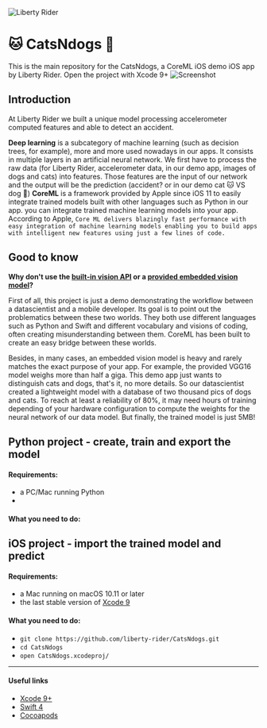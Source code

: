 ![Liberty Rider](https://github.com/liberty-rider/angel-ios/blob/integration/header.png?raw=true)

🐱 CatsNdogs 🐶
=========================

This is the main repository for the CatsNdogs, a CoreML iOS demo iOS app by Liberty Rider.
Open the project with Xcode 9+
![Screenshot](https://github.com/liberty-rider/CatsNdogs/blob/master/Screen.png?raw=true)

## Introduction
At Liberty Rider we built a unique model processing accelerometer computed features and able to detect an accident.

**Deep learning** is a subcategory of machine learning (such as decision trees, for example), more and more used nowadays in our apps. It consists in multiple layers in an artificial neural network. We first have to process the raw data (for Liberty Rider, accelerometer data, in our demo app, images of dogs and cats) into features. Those features are the input of our network and the output will be the prediction (accident? or in our demo cat 🐱 VS dog 🐶)
 **CoreML** is a framework provided by Apple since iOS 11 to easily integrate trained models built with other languages such as Python in our app. you can integrate trained machine learning models into your app.
 According to Apple,  `Core ML delivers blazingly fast performance with easy integration of machine learning models enabling you to build apps with intelligent new features using just a few lines of code.`

## Good to know
**Why don't use the [built-in vision API](https://developer.apple.com/documentation/vision) or a [provided embedded vision model](https://developer.apple.com/machine-learning/)?**

First of all, this project is just a demo demonstrating the workflow between a datascientist and a mobile developer. Its goal is to point out the problematics between these two worlds. They both use different languages such as Python and Swift and different vocabulary and visions of coding, often creating misunderstanding between them. CoreML has been built to create an easy bridge between these worlds.

Besides, in many cases, an embedded vision model is heavy and rarely matches the exact purpose of your app. For example, the provided VGG16 model weighs more than half a giga.  This demo app just wants to distinguish cats and dogs, that's it, no more details. So our datascientist created a lightweight model with a database of two thousand pics of dogs and cats.
To reach at least a reliability of 80%, it may need hours of training depending of your hardware configuration to compute the weights for the neural network of our data model. But finally, the trained model is just 5MB!


## Python project - create, train and export the model

#### Requirements:
- a PC/Mac running Python
-

#### What you need to do:

## iOS project - import the trained model and predict

#### Requirements:
- a Mac running on macOS 10.11 or later
- the last stable version of [Xcode 9](https://developer.apple.com/xcode/)

#### What you need to do:
 - ```git clone https://github.com/liberty-rider/CatsNdogs.git```
 - ```cd CatsNdogs```
 - ```open CatsNdogs.xcodeproj/```
---

#### Useful links
- [Xcode 9+](https://developer.apple.com/xcode/)
- [Swift 4](https://swift.org/blog/swift-4-0-released/)
- [Cocoapods](https://cocoapods.org/)
